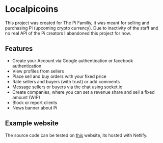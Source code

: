 # Localpicoins

This project was created for The Pi Familiy, it was meant for selling and purchasing Pi (upcoming crypto currency). Due to inactivity of the staff and no real API of the Pi creators I abandoned this project for now.

## Features

* Create your Account via Google authentication or facebook authentication
* View profiles from sellers
* Place sell and buy orders with your fixed price
* Rate sellers and buyers (with trust) or add comments
* Message sellers or buyers via the chat using socket.io
* Create companies, where you can set a revenue share and sell a fixed amount (WIP)
* Block or report clients
* News banner about Pi

## Example website

The source code can be tested on [this](https://findpinearyou.tk) website, its hosted with Netlify.
